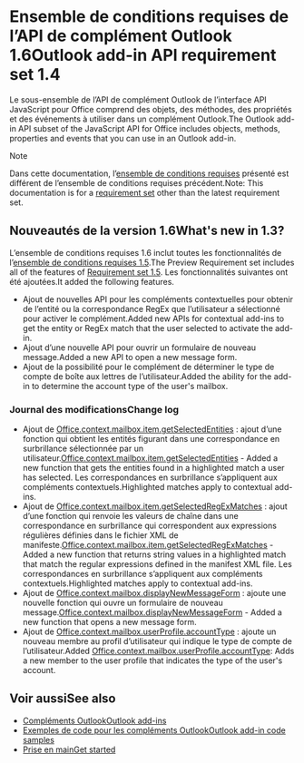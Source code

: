 # <a name="outlook-add-in-api-requirement-set-16"></a><span data-ttu-id="56461-101">Ensemble de conditions requises de l’API de complément Outlook 1.6</span><span class="sxs-lookup"><span data-stu-id="56461-101">Outlook add-in API requirement set 1.4</span></span>

<span data-ttu-id="56461-102">Le sous-ensemble de l’API de complément Outlook de l’interface API JavaScript pour Office comprend des objets, des méthodes, des propriétés et des événements à utiliser dans un complément Outlook.</span><span class="sxs-lookup"><span data-stu-id="56461-102">The Outlook add-in API subset of the JavaScript API for Office includes objects, methods, properties and events that you can use in an Outlook add-in.</span></span>

> [!NOTE]
> <span data-ttu-id="56461-103">Dans cette documentation, l’[ensemble de conditions requises](/javascript/office/requirement-sets/outlook-api-requirement-sets) présenté est différent de l’ensemble de conditions requises précédent.</span><span class="sxs-lookup"><span data-stu-id="56461-103">Note: This documentation is for a [requirement set](/javascript/office/requirement-sets/outlook-api-requirement-sets) other than the latest requirement set.</span></span>

## <a name="whats-new-in-16"></a><span data-ttu-id="56461-104">Nouveautés de la version 1.6</span><span class="sxs-lookup"><span data-stu-id="56461-104">What's new in 1.3?</span></span>

<span data-ttu-id="56461-105">L’ensemble de conditions requises 1.6 inclut toutes les fonctionnalités de l’[ensemble de conditions requises 1.5](../requirement-set-1.5/outlook-requirement-set-1.5.md).</span><span class="sxs-lookup"><span data-stu-id="56461-105">The Preview Requirement set includes all of the features of [Requirement set 1.5](../requirement-set-1.5/outlook-requirement-set-1.5.md).</span></span> <span data-ttu-id="56461-106">Les fonctionnalités suivantes ont été ajoutées.</span><span class="sxs-lookup"><span data-stu-id="56461-106">It added the following features.</span></span>

- <span data-ttu-id="56461-107">Ajout de nouvelles API pour les compléments contextuelles pour obtenir de l’entité ou la correspondance RegEx que l’utilisateur a sélectionné pour activer le complément.</span><span class="sxs-lookup"><span data-stu-id="56461-107">Added new APIs for contextual add-ins to get the entity or RegEx match that the user selected to activate the add-in.</span></span>
- <span data-ttu-id="56461-108">Ajout d’une nouvelle API pour ouvrir un formulaire de nouveau message.</span><span class="sxs-lookup"><span data-stu-id="56461-108">Added a new API to open a new message form.</span></span>
- <span data-ttu-id="56461-109">Ajout de la possibilité pour le complément de déterminer le type de compte de boîte aux lettres de l’utilisateur.</span><span class="sxs-lookup"><span data-stu-id="56461-109">Added the ability for the add-in to determine the account type of the user's mailbox.</span></span>

### <a name="change-log"></a><span data-ttu-id="56461-110">Journal des modifications</span><span class="sxs-lookup"><span data-stu-id="56461-110">Change log</span></span>

- <span data-ttu-id="56461-111">Ajout de [Office.context.mailbox.item.getSelectedEntities](office.context.mailbox.item.md#getselectedentities--entitiesjavascriptapioutlook16officeentities) : ajout d’une fonction qui obtient les entités figurant dans une correspondance en surbrillance sélectionnée par un utilisateur.</span><span class="sxs-lookup"><span data-stu-id="56461-111">[Office.context.mailbox.item.getSelectedEntities](office.context.mailbox.item.md#getselectedentities--entitiesjavascriptapioutlook16officeentities) - Added a new function that gets the entities found in a highlighted match a user has selected.</span></span> <span data-ttu-id="56461-112">Les correspondances en surbrillance s’appliquent aux compléments contextuels.</span><span class="sxs-lookup"><span data-stu-id="56461-112">Highlighted matches apply to contextual add-ins.</span></span>
- <span data-ttu-id="56461-113">Ajout de [Office.context.mailbox.item.getSelectedRegExMatches](office.context.mailbox.item.md#getselectedregexmatches--object) : ajout d’une fonction qui renvoie les valeurs de chaîne dans une correspondance en surbrillance qui correspondent aux expressions régulières définies dans le fichier XML de manifeste.</span><span class="sxs-lookup"><span data-stu-id="56461-113">[Office.context.mailbox.item.getSelectedRegExMatches](office.context.mailbox.item.md#getselectedregexmatches--object) - Added a new function that returns string values in a highlighted match that match the regular expressions defined in the manifest XML file.</span></span> <span data-ttu-id="56461-114">Les correspondances en surbrillance s’appliquent aux compléments contextuels.</span><span class="sxs-lookup"><span data-stu-id="56461-114">Highlighted matches apply to contextual add-ins.</span></span>
- <span data-ttu-id="56461-115">Ajout de [Office.context.mailbox.displayNewMessageForm](office.context.mailbox.md#displaynewmessageformparameters) : ajoute une nouvelle fonction qui ouvre un formulaire de nouveau message.</span><span class="sxs-lookup"><span data-stu-id="56461-115">[Office.context.mailbox.displayNewMessageForm](office.context.mailbox.md#displaynewmessageformparameters) - Added a new function that opens a new message form.</span></span>
- <span data-ttu-id="56461-116">Ajout de [Office.context.mailbox.userProfile.accountType](office.context.mailbox.userprofile.md#accounttype-string) : ajoute un nouveau membre au profil d’utilisateur qui indique le type de compte de l’utilisateur.</span><span class="sxs-lookup"><span data-stu-id="56461-116">Added [Office.context.mailbox.userProfile.accountType](office.context.mailbox.userprofile.md#accounttype-string): Adds a new member to the user profile that indicates the type of the user's account.</span></span>

## <a name="see-also"></a><span data-ttu-id="56461-117">Voir aussi</span><span class="sxs-lookup"><span data-stu-id="56461-117">See also</span></span>

- [<span data-ttu-id="56461-118">Compléments Outlook</span><span class="sxs-lookup"><span data-stu-id="56461-118">Outlook add-ins</span></span>](https://docs.microsoft.com/outlook/add-ins/)
- [<span data-ttu-id="56461-119">Exemples de code pour les compléments Outlook</span><span class="sxs-lookup"><span data-stu-id="56461-119">Outlook add-in code samples</span></span>](https://developer.microsoft.com/outlook/gallery/?filterBy=Outlook,Samples,Add-ins)
- [<span data-ttu-id="56461-120">Prise en main</span><span class="sxs-lookup"><span data-stu-id="56461-120">Get started</span></span>](https://docs.microsoft.com/outlook/add-ins/quick-start)